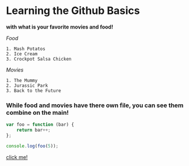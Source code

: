 # Learning the Github Basics
**with what is your favorite movies and food!**

*Food*

    1. Mash Potatos
    2. Ice Cream
    3. Crockpot Salsa Chicken

*Movies*

    1. The Mummy
    2. Jurassic Park
    3. Back to the Future

[id]: Github-desktop-logo-symbol.svg.png  "a purple picture of the Github logo"

### While food and movies have there own file, you can see them combine on the main!

```js
var foo = function (bar) {
    return bar++;
};

console.log(foo(5));
```

[click me!](https://www.youtube.com/watch?v=dQw4w9WgXcQ)